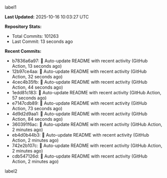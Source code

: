 
label1 
<!-- ACTIVITY_START -->
**Last Updated:** 2025-10-16 10:03:27 UTC

**Repository Stats:**
- Total Commits: 101263
- Last Commit: 13 seconds ago

**Recent Commits:**
- b7836a6a97: 🤖 Auto-update README with recent activity (GitHub Action, 13 seconds ago)
- 12b97ce4aa: 🤖 Auto-update README with recent activity (GitHub Action, 32 seconds ago)
- 4cec4b35fb: 🤖 Auto-update README with recent activity (GitHub Action, 44 seconds ago)
- 1edd81c183: 🤖 Auto-update README with recent activity (GitHub Action, 57 seconds ago)
- e7147cdb89: 🤖 Auto-update README with recent activity (GitHub Action, 73 seconds ago)
- 4d9d2d9aa1: 🤖 Auto-update README with recent activity (GitHub Action, 84 seconds ago)
- 360391f6ac: 🤖 Auto-update README with recent activity (GitHub Action, 2 minutes ago)
- eb4d0b44b3: 🤖 Auto-update README with recent activity (GitHub Action, 2 minutes ago)
- 742e2b107c: 🤖 Auto-update README with recent activity (GitHub Action, 2 minutes ago)
- cdb547126d: 🤖 Auto-update README with recent activity (GitHub Action, 2 minutes ago)
<!-- ACTIVITY_END -->

label2
